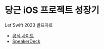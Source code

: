 # 당근 iOS 프로젝트 성장기

Let'Swift 2023 발표자료

- [공식 사이트](https://letswift.kr/2023/)
- [SpeakerDeck](https://speakerdeck.com/kanghoon/danggeun-ios-peurojegteu-seongjanggi)